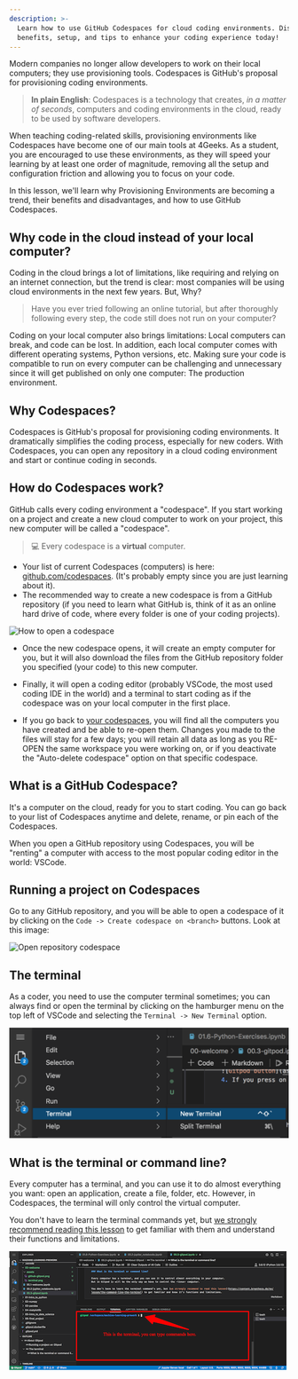 ```yaml
---
description: >-
  Learn how to use GitHub Codespaces for cloud coding environments. Discover the
  benefits, setup, and tips to enhance your coding experience today!
---
```


Modern companies no longer allow developers to work on their local computers; they use provisioning tools. Codespaces is GitHub's proposal for provisioning coding environments. 

> **In plain English**: Codespaces is a technology that creates, *in a matter of seconds*, computers and coding environments in the cloud, ready to be used by software developers.

When teaching coding-related skills, provisioning environments like Codespaces have become one of our main tools at 4Geeks. As a student, you are encouraged to use these environments, as they will speed your learning by at least one order of magnitude, removing all the setup and configuration friction and allowing you to focus on your code.

In this lesson, we'll learn why Provisioning Environments are becoming a trend, their benefits and disadvantages, and how to use GitHub Codespaces.

## Why code in the cloud instead of your local computer?

Coding in the cloud brings a lot of limitations, like requiring and relying on an internet connection, but the trend is clear: most companies will be using cloud environments in the next few years. But, Why?

> Have you ever tried following an online tutorial, but after thoroughly following every step, the code still does not run on your computer?

Coding on your local computer also brings limitations: Local computers can break, and code can be lost. In addition, each local computer comes with different operating systems, Python versions, etc. Making sure your code is compatible to run on every computer can be challenging and unnecessary since it will get published on only one computer: The production environment.

## Why Codespaces?

Codespaces is GitHub's proposal for provisioning coding environments. It dramatically simplifies the coding process, especially for new coders. With Codespaces, you can open any repository in a cloud coding environment and start or continue coding in seconds.

## How do Codespaces work?

GitHub calls every coding environment a "codespace". If you start working on a project and create a new cloud computer to work on your project, this new computer will be called a "codespace". 

> 💻 Every codespace is a **virtual** computer.

- Your list of current Codespaces (computers) is here: [github.com/codespaces](https://github.com/codespaces). (It's probably empty since you are just learning about it).
- The recommended way to create a new codespace is from a GitHub repository (if you need to learn what GitHub is, think of it as an online hard drive of code, where every folder is one of your coding projects).

![How to open a codespace](https://github.com/breatheco-de/content/blob/master/src/assets/images/create-codespace.gif?raw=true)

- Once the new codespace opens, it will create an empty computer for you, but it will also download the files from the GitHub repository folder you specified (your code) to this new computer.

- Finally, it will open a coding editor (probably VSCode, the most used coding IDE in the world) and a terminal to start coding as if the codespace was on your local computer in the first place.

- If you go back to [your codespaces](https://github.com/codespaces), you will find all the computers you have created and be able to re-open them. Changes you made to the files will stay for a few days; you will retain all data as long as you RE-OPEN the same workspace you were working on, or if you deactivate the "Auto-delete codespace" option on that specific codespace.

## What is a GitHub Codespace?

It's a computer on the cloud, ready for you to start coding. You can go back to your list of Codespaces anytime and delete, rename, or pin each of the Codespaces.

When you open a GitHub repository using Codespaces, you will be "renting" a computer with access to the most popular coding editor in the world: VSCode.

## Running a project on Codespaces

Go to any GitHub repository, and you will be able to open a codespace of it by clicking on the `Code -> Create codespace on <branch>` buttons. Look at this image:

![Open repository codespace](https://github.com/breatheco-de/content/blob/master/src/assets/images/open-codespace.png?raw=true)

## The terminal

As a coder, you need to use the computer terminal sometimes; you can always find or open the terminal by clicking on the hamburger menu on the top left of VSCode and selecting the `Terminal -> New Terminal` option.

![How to open a terminal in VSCode](https://github.com/breatheco-de/content/raw/master/src/assets/images/terminal.png?raw=true)

## What is the terminal or command line?

Every computer has a terminal, and you can use it to do almost everything you want: open an application, create a file, folder, etc. However, in Codespaces, the terminal will only control the virtual computer.

You don't have to learn the terminal commands yet, but [we strongly recommend reading this lesson](https://4geeks.com/lesson/the-command-line-the-terminal) to get familiar with them and understand their functions and limitations.

![VSCode terminal](https://github.com/breatheco-de/content/blob/master/src/assets/images/terminal-command.png?raw=true)

